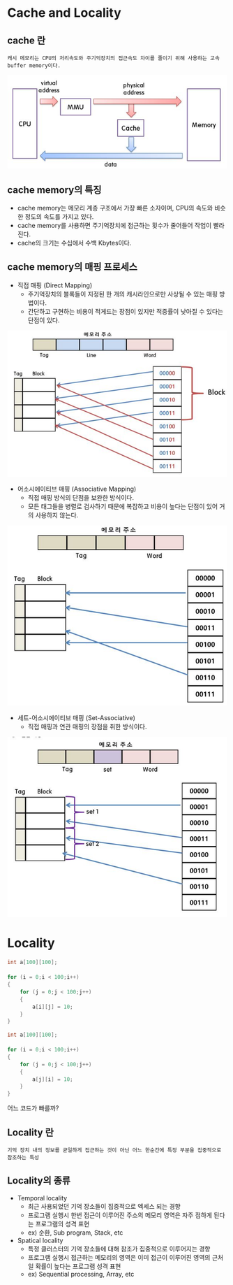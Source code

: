 # Cache and Locality

## cache 란
```
캐시 메모리는 CPU의 처리속도와 주기억장치의 접근속도 차이를 줄이기 위해 사용하는 고속 buffer memory이다.
```

![computer architecture](../../image/computer_architecture.JPG)

## cache memory의 특징

 - cache memory는 메모리 계층 구조에서 가장 빠른 소자이며, CPU의 속도와 비슷한 정도의 속도를 가지고 있다.
 - cache memory를 사용하면 주기억장치에 접근하는 횟수가 줄어들어 작업이 빨라진다.
 - cache의 크기는 수십에서 수백 Kbytes이다.

## cache memory의 매핑 프로세스

 - 직접 매핑 (Direct Mapping)
    - 주기억장치의 블록들이 지정된 한 개의 캐시라인으로만 사상될 수 있는 매핑 방법이다.
    - 간단하고 구현하는 비용이 적게드는 장점이 있지만 적중률이 낮아질 수 있다는 단점이 있다.

![direct mapping](../../image/direct_mapping.JPG)

 - 어소시에이티브 매핑 (Associative Mapping)
    - 직접 매핑 방식의 단점을 보완한 방식이다.
    - 모든 태그들을 병렬로 검사하기 때문에 복잡하고 비용이 높다는 단점이 있어 거의 사용하지 않는다.

![associative mapping](../../image/associative_mapping.JPG)

 - 세트-어소시에이티브 매핑 (Set-Associative)
    - 직접 매핑과 연관 매핑의 장점을 취한 방식이다.

![associative mapping](../../image/set_associative_mapping.JPG)

# Locality

```C
int a[100][100];

for (i = 0;i < 100;i++)
{
    for (j = 0;j < 100;j++)
    {
        a[i][j] = 10;
    }
}
```

```C
int a[100][100];

for (i = 0;i < 100;i++)
{
    for (j = 0;j < 100;j++)
    {
        a[j][i] = 10;
    }
}
```

어느 코드가 빠를까?

## Locality 란

```
기억 장치 내의 정보를 균일하게 접근하는 것이 아닌 어느 한순간에 특정 부분을 집중적으로 참조하는 특성
```

## Locality의 종류

- Temporal locality
    - 최근 사용되었던 기억 장소들이 집중적으로 엑세스 되는 경향
    - 프로그램 실행시 한번 접근이 이루어진 주소의 메모리 영역은 자주 접하게 된다는 프로그램의 성격 표현
    - ex) 순환, Sub program, Stack, etc
- Spatical locality
    - 특정 클러스터의 기억 장소들에 대해 참조가 집중적으로 이루어지는 경향
    - 프로그램 실행시 접근하는 메모리의 영역은 이미 접근이 이루어진 영역의 근처일 확률이 높다는 프로그램 성격 표현
    - ex) Sequential processing, Array, etc